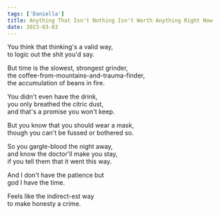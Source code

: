 ```yaml
---  
tags: ['Daniella']
title: Anything That Isn't Nothing Isn't Worth Anything Right Now
date: 2023-03-03
---
```


You think that thinking's a valid way,  
to logic out the shit you'd say.

But time is the slowest, strongest grinder,  
the coffee-from-mountains-and-trauma-finder,  
the accumulation of beans in fire.

You didn't even have the drink,  
you only breathed the citric dust,  
and that's a promise you won't keep.

But you know that you should wear a mask,  
though you can't be fussed or bothered so.

So you gargle-blood the night away,  
and know the doctor'll make you stay,  
if you tell them that it went this way.

And I don't have the patience but  
god I have the time.

Feels like the indirect-est way  
to make honesty a crime.
